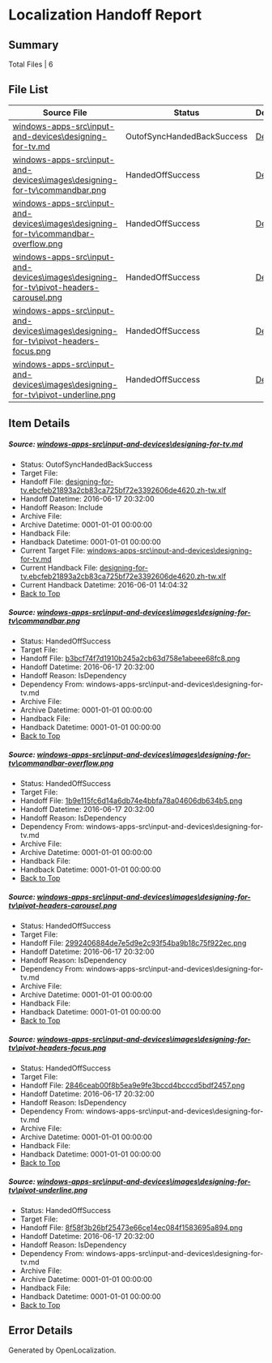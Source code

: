 # <a name='report-top'></a> Localization Handoff Report

## Summary
 Total Files | 6

## File List
 Source File | Status | Details 
 ----------- | ------ | ------- 
 [windows-apps-src\input-and-devices\designing-for-tv.md](https://github.com/Microsoft/windows-apps/blob/0088ada82b5479cf81f568806a807c304f1d54b7/windows-apps-src/input-and-devices/designing-for-tv.md) | OutofSyncHandedBackSuccess | [Details](#f64ed435a285d6d0a8a6d9763b7f23d3a120ffa02644)
 [windows-apps-src\input-and-devices\images\designing-for-tv\commandbar.png](https://github.com/Microsoft/windows-apps/blob/0088ada82b5479cf81f568806a807c304f1d54b7/windows-apps-src/input-and-devices/images/designing-for-tv/commandbar.png) | HandedOffSuccess | [Details](#b3bcf74f7d1910b245a2cb63d758e1abeee68fc82721)
 [windows-apps-src\input-and-devices\images\designing-for-tv\commandbar-overflow.png](https://github.com/Microsoft/windows-apps/blob/0088ada82b5479cf81f568806a807c304f1d54b7/windows-apps-src/input-and-devices/images/designing-for-tv/commandbar-overflow.png) | HandedOffSuccess | [Details](#1b9e115fc6d14a6db74e4bbfa78a04606db634b52720)
 [windows-apps-src\input-and-devices\images\designing-for-tv\pivot-headers-carousel.png](https://github.com/Microsoft/windows-apps/blob/0088ada82b5479cf81f568806a807c304f1d54b7/windows-apps-src/input-and-devices/images/designing-for-tv/pivot-headers-carousel.png) | HandedOffSuccess | [Details](#2992406884de7e5d9e2c93f54ba9b18c75f922ec2733)
 [windows-apps-src\input-and-devices\images\designing-for-tv\pivot-headers-focus.png](https://github.com/Microsoft/windows-apps/blob/0088ada82b5479cf81f568806a807c304f1d54b7/windows-apps-src/input-and-devices/images/designing-for-tv/pivot-headers-focus.png) | HandedOffSuccess | [Details](#2846ceab00f8b5ea9e9fe3bccd4bcccd5bdf24572734)
 [windows-apps-src\input-and-devices\images\designing-for-tv\pivot-underline.png](https://github.com/Microsoft/windows-apps/blob/0088ada82b5479cf81f568806a807c304f1d54b7/windows-apps-src/input-and-devices/images/designing-for-tv/pivot-underline.png) | HandedOffSuccess | [Details](#8f58f3b26bf25473e66ce14ec084f1583695a8942735)

## Item Details
##### <a name='f64ed435a285d6d0a8a6d9763b7f23d3a120ffa02644'></a> Source: [windows-apps-src\input-and-devices\designing-for-tv.md](https://github.com/Microsoft/windows-apps/blob/0088ada82b5479cf81f568806a807c304f1d54b7/windows-apps-src/input-and-devices/designing-for-tv.md)
* Status: OutofSyncHandedBackSuccess
* Target File: 
* Handoff File: [designing-for-tv.ebcfeb21893a2cb83ca725bf72e3392606de4620.zh-tw.xlf](https://github.com/Microsoft/WDG.handoff/blob/98a9e7f43f1cf7d358f52713fce6538f189d4d2c/ol-handoff/Microsoft/windows-apps.zh-tw/master/designing-for-tv.ebcfeb21893a2cb83ca725bf72e3392606de4620.zh-tw.xlf)
* Handoff Datetime: 2016-06-17 20:32:00
* Handoff Reason: Include
* Archive File: 
* Archive Datetime: 0001-01-01 00:00:00
* Handback File: 
* Handback Datetime: 0001-01-01 00:00:00
* Current Target File: [windows-apps-src\input-and-devices\designing-for-tv.md](https://github.com/Microsoft/windows-apps.zh-tw/blob/dd1cd79c890b897dcea817a87e8bdc0f8a8075e2/windows-apps-src/input-and-devices/designing-for-tv.md)
* Current Handback File: [designing-for-tv.ebcfeb21893a2cb83ca725bf72e3392606de4620.zh-tw.xlf](https://github.com/Microsoft/WDG.handback/blob/b90c4ee90f2e635b617419c0868b3000438e0c1d/ol-handback/Microsoft/windows-apps.zh-tw/master/designing-for-tv.ebcfeb21893a2cb83ca725bf72e3392606de4620.zh-tw.xlf)
* Current Handback Datetime: 2016-06-01 14:04:32
* [Back to Top](#report-top)

##### <a name='b3bcf74f7d1910b245a2cb63d758e1abeee68fc82721'></a> Source: [windows-apps-src\input-and-devices\images\designing-for-tv\commandbar.png](https://github.com/Microsoft/windows-apps/blob/0088ada82b5479cf81f568806a807c304f1d54b7/windows-apps-src/input-and-devices/images/designing-for-tv/commandbar.png)
* Status: HandedOffSuccess
* Target File: 
* Handoff File: [b3bcf74f7d1910b245a2cb63d758e1abeee68fc8.png](https://github.com/Microsoft/WDG.handoff/blob/98a9e7f43f1cf7d358f52713fce6538f189d4d2c/ol-handoff/Microsoft/windows-apps.zh-tw/master/b3bcf74f7d1910b245a2cb63d758e1abeee68fc8.png)
* Handoff Datetime: 2016-06-17 20:32:00
* Handoff Reason: IsDependency
* Dependency From: windows-apps-src\input-and-devices\designing-for-tv.md
* Archive File: 
* Archive Datetime: 0001-01-01 00:00:00
* Handback File: 
* Handback Datetime: 0001-01-01 00:00:00
* [Back to Top](#report-top)

##### <a name='1b9e115fc6d14a6db74e4bbfa78a04606db634b52720'></a> Source: [windows-apps-src\input-and-devices\images\designing-for-tv\commandbar-overflow.png](https://github.com/Microsoft/windows-apps/blob/0088ada82b5479cf81f568806a807c304f1d54b7/windows-apps-src/input-and-devices/images/designing-for-tv/commandbar-overflow.png)
* Status: HandedOffSuccess
* Target File: 
* Handoff File: [1b9e115fc6d14a6db74e4bbfa78a04606db634b5.png](https://github.com/Microsoft/WDG.handoff/blob/98a9e7f43f1cf7d358f52713fce6538f189d4d2c/ol-handoff/Microsoft/windows-apps.zh-tw/master/1b9e115fc6d14a6db74e4bbfa78a04606db634b5.png)
* Handoff Datetime: 2016-06-17 20:32:00
* Handoff Reason: IsDependency
* Dependency From: windows-apps-src\input-and-devices\designing-for-tv.md
* Archive File: 
* Archive Datetime: 0001-01-01 00:00:00
* Handback File: 
* Handback Datetime: 0001-01-01 00:00:00
* [Back to Top](#report-top)

##### <a name='2992406884de7e5d9e2c93f54ba9b18c75f922ec2733'></a> Source: [windows-apps-src\input-and-devices\images\designing-for-tv\pivot-headers-carousel.png](https://github.com/Microsoft/windows-apps/blob/0088ada82b5479cf81f568806a807c304f1d54b7/windows-apps-src/input-and-devices/images/designing-for-tv/pivot-headers-carousel.png)
* Status: HandedOffSuccess
* Target File: 
* Handoff File: [2992406884de7e5d9e2c93f54ba9b18c75f922ec.png](https://github.com/Microsoft/WDG.handoff/blob/98a9e7f43f1cf7d358f52713fce6538f189d4d2c/ol-handoff/Microsoft/windows-apps.zh-tw/master/2992406884de7e5d9e2c93f54ba9b18c75f922ec.png)
* Handoff Datetime: 2016-06-17 20:32:00
* Handoff Reason: IsDependency
* Dependency From: windows-apps-src\input-and-devices\designing-for-tv.md
* Archive File: 
* Archive Datetime: 0001-01-01 00:00:00
* Handback File: 
* Handback Datetime: 0001-01-01 00:00:00
* [Back to Top](#report-top)

##### <a name='2846ceab00f8b5ea9e9fe3bccd4bcccd5bdf24572734'></a> Source: [windows-apps-src\input-and-devices\images\designing-for-tv\pivot-headers-focus.png](https://github.com/Microsoft/windows-apps/blob/0088ada82b5479cf81f568806a807c304f1d54b7/windows-apps-src/input-and-devices/images/designing-for-tv/pivot-headers-focus.png)
* Status: HandedOffSuccess
* Target File: 
* Handoff File: [2846ceab00f8b5ea9e9fe3bccd4bcccd5bdf2457.png](https://github.com/Microsoft/WDG.handoff/blob/98a9e7f43f1cf7d358f52713fce6538f189d4d2c/ol-handoff/Microsoft/windows-apps.zh-tw/master/2846ceab00f8b5ea9e9fe3bccd4bcccd5bdf2457.png)
* Handoff Datetime: 2016-06-17 20:32:00
* Handoff Reason: IsDependency
* Dependency From: windows-apps-src\input-and-devices\designing-for-tv.md
* Archive File: 
* Archive Datetime: 0001-01-01 00:00:00
* Handback File: 
* Handback Datetime: 0001-01-01 00:00:00
* [Back to Top](#report-top)

##### <a name='8f58f3b26bf25473e66ce14ec084f1583695a8942735'></a> Source: [windows-apps-src\input-and-devices\images\designing-for-tv\pivot-underline.png](https://github.com/Microsoft/windows-apps/blob/0088ada82b5479cf81f568806a807c304f1d54b7/windows-apps-src/input-and-devices/images/designing-for-tv/pivot-underline.png)
* Status: HandedOffSuccess
* Target File: 
* Handoff File: [8f58f3b26bf25473e66ce14ec084f1583695a894.png](https://github.com/Microsoft/WDG.handoff/blob/98a9e7f43f1cf7d358f52713fce6538f189d4d2c/ol-handoff/Microsoft/windows-apps.zh-tw/master/8f58f3b26bf25473e66ce14ec084f1583695a894.png)
* Handoff Datetime: 2016-06-17 20:32:00
* Handoff Reason: IsDependency
* Dependency From: windows-apps-src\input-and-devices\designing-for-tv.md
* Archive File: 
* Archive Datetime: 0001-01-01 00:00:00
* Handback File: 
* Handback Datetime: 0001-01-01 00:00:00
* [Back to Top](#report-top)


## Error Details

Generated by OpenLocalization.
